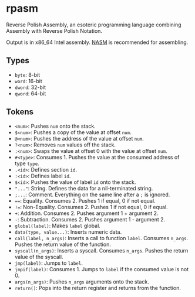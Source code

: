 # rpasm

Reverse Polish Assembly, an esoteric programming language combining Assembly with Reverse Polish Notation.

Output is in x86_64 Intel assembly.
[NASM](https://www.nasm.us/) is recommended for assembling.

## Types

- `byte`: 8-bit
- `word`: 16-bit
- `dword`: 32-bit
- `qword`: 64-bit

## Tokens

- `<num>`: Pushes `num` onto the stack.
- `$<num>`: Pushes a copy of the value at offset `num`.
- `@<num>`: Pushes the address of the value at offset `num`.
- `?<num>`: Removes `num` values off the stack.
- `:<num>`: Swaps the value at offset 0 with the value at offset `num`.
- `#<type>`: Consumes 1. Pushes the value at the consumed address of type `type`.
- `.<id>`: Defines section `id`.
- `:<id>`: Defines label `id`.
- `$<id>`: Pushes the value of label `id` onto the stack.
- `"..."`: String. Defines the data for a nil-terminated string.
- `;...`: Comment. Everything on the same line after a `;` is ignored.
- `==`: Equality. Consumes 2. Pushes 1 if equal, 0 if not equal.
- `!=`: Non-Equality. Consumes 2. Pushes 1 if not equal, 0 if equal.
- `+`: Addition. Consumes 2. Pushes argument 1 + argument 2.
- `-`: Subtraction. Consumes 2. Pushes argument 1 - argument 2.
- `global(label)`: Makes `label` global.
- `data(type, value...)`: Inserts numeric data.
- `call(label, n_args)`: Inserts a call to function `label`. Consumes `n_args`. Pushes the return value of the function.
- `syscall(n_args)`: Inserts a syscall. Consumes `n_args`. Pushes the return value of the syscall.
- `jmp(label)`: Jumps to `label`.
- `jmpif(label)`: Consumes 1. Jumps to `label` if the consumed value is not 0.
- `args(n_args)`: Pushes `n_args` arguments onto the stack.
- `return()`: Pops into the return register and returns from the function.
